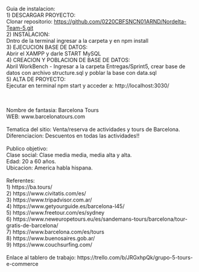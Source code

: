 Guia de instalacion: <br>
	1) DESCARGAR PROYECTO: <br>
		Clonar repositorio: https://github.com/0220CBFSNCN01ARND/Nordelta-Team-5.git <br>
	2) INSTALACION: <br>
		Dntro de la terminal ingresar a la carpeta y en npm install <br>
	3) EJECUCION BASE DE DATOS: <br>
		Abrir el XAMPP y darle START MySQL <br>
	4) CREACION Y POBLACION DE BASE DE DATOS: <br>
		Abril WorkBench - Ingresar a la carpeta Entregas/Sprint5, crear base de datos con archivo structure.sql y poblar la base con data.sql <br>
	5) ALTA DE PROYECTO: <br>
		Ejecutar en terminal npm start y acceder a: http://localhost:3030/ <br>

<br>
<br>
Nombre de fantasia: Barcelona Tours <br>
WEB: www.barcelonatours.com <br>
<br>
Tematica del sitio: Venta/reserva de actividades y tours de Barcelona. <br>
Diferenciacion: Descuentos en todas las actividades!! <br>
<br>
Publico objetivo: <br>
	Clase social: Clase media media, media alta y alta. <br>
	Edad: 20 a 60 años. <br>
	Ubicacion: America habla hispana. <br>
<br>
Referentes: <br>
	1) https://ba.tours/ <br>
	2) https://www.civitatis.com/es/ <br>
	3) https://www.tripadvisor.com.ar/ <br>
	4) https://www.getyourguide.es/barcelona-l45/ <br>
	5) https://www.freetour.com/es/sydney <br>
	6) https://www.neweuropetours.eu/es/sandemans-tours/barcelona/tour-gratis-de-barcelona/ <br>
	7) https://www.barcelona.com/es/tours <br>
	8) https://www.buenosaires.gob.ar/ <br>
	9) https://www.couchsurfing.com/ <br>
<br>
Enlace al tablero de trabajo: https://trello.com/b/JRGxhpQk/grupo-5-tours-e-commerce <br>
